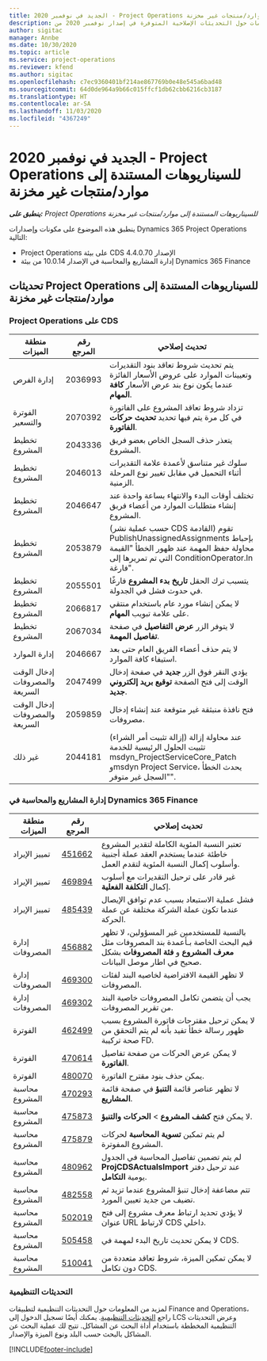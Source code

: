 ```yaml
---
title: الجديد في نوفمبر 2020 - Project Operations للسيناريوهات المستندة إلى موارد/منتجات غير مخزنة‬
description: يوفر هذا الموضوع معلومات حول التحديثات الإصلاحية المتوفرة في إصدار نوفمبر 2020 من Project Operations للسيناريوهات المستندة إلى موارد/منتجات غير مخزنة.‬
author: sigitac
manager: Annbe
ms.date: 10/30/2020
ms.topic: article
ms.service: project-operations
ms.reviewer: kfend
ms.author: sigitac
ms.openlocfilehash: c7ec9360401bf214ae867769b0e48e545a6bad48
ms.sourcegitcommit: 64d0de964a9b66c015ffcf1db62cbb6216cb3187
ms.translationtype: HT
ms.contentlocale: ar-SA
ms.lasthandoff: 11/03/2020
ms.locfileid: "4367249"
---
```

# <a name="whats-new-november-2020---project-operations-for-resourcenon-stocked-based-scenarios"></a>الجديد في نوفمبر 2020 - Project Operations للسيناريوهات المستندة إلى موارد/منتجات غير مخزنة‬

_**ينطبق على:** Project Operations للسيناريوهات المستندة إلى موارد/منتجات غير مخزنة‬_

ينطبق هذه الموضوع على مكونات وإصدارات Dynamics 365 Project Operations التالية:

- Project Operations على بيئة CDS الإصدار 4.4.0.70
- إدارة المشاريع والمحاسبة في الإصدار 10.0.14 من بيئة Dynamics 365 Finance

## <a name="updates-to-project-operations-for-resource-non-stocked-based-scenarios"></a>تحديثات Project Operations للسيناريوهات المستندة إلى موارد/منتجات غير مخزنة

### <a name="project-operations-on-cds"></a>Project Operations على CDS

| منطقة الميزات                 | رقم المرجع | تحديث إصلاحي                                                                                                                                                                    |
|------------------------------|------------------|-----------------------------------------------------------------------------------------------------------------------------------------------------------------------------------|
|   إدارة الفرص       | 2036993          | يتم تحديث شروط تعاقد بنود التقديرات وتعيينات الموارد على عروض الأسعار الفائزة عندما يكون نوع بند عرض الأسعار **كافة المهام**.                                                 |
| الفوترة والتسعير          | 2070392          | تزداد شروط تعاقد المشروع على الفاتورة في كل مرة يتم فيها تحديد **تحديث حركات الفاتورة**.                                                                         |
| تخطيط المشروع             | 2043336          | يتعذر حذف السجل الخاص بعضو فريق المشروع.                                                                                                                                  |
| تخطيط المشروع             | 2046013          | سلوك غير متناسق لأعمدة علامة التقديرات أثناء التحميل في مقابل تغيير نوع المرحلة الزمنية.                                                                                   |
| تخطيط المشروع             | 2046647          | تختلف أوقات البدء والانتهاء بساعة واحدة عند إنشاء متطلبات الموارد من أعضاء فريق المشروع.                                                                      |
| تخطيط المشروع             | 2053879          | (حسب عملية نشر CDS القادمة) تقوم PublishUnassignedAssignments بإحباط محاولة حفظ المهمة عند ظهور الخطأ "القيمة التي تم تمريرها إلى ConditionOperator.In فارغة".                       |
| تخطيط المشروع             | 2055501          | يتسبب ترك الحقل **تاريخ بدء المشروع** فارغًا في حدوث فشل في الجدولة.                                                                                                      |
| تخطيط المشروع             | 2066817          | لا يمكن إنشاء مورد عام باستخدام منتقي على علامة تبويب **المهام**.                                                                                                   |
| تخطيط المشروع             | 2067034          | لا يتوفر الزر **عرض التفاصيل** في صفحة **تفاصيل المهمة**.                                                                                                       |
| إدارة الموارد          | 2046667          | لا يتم حذف أعضاء الفريق العام حتى بعد استيفاء كافة الموارد.                                                                                                    |
| إدخال الوقت والمصروفات السريعة | 2047499          | يؤدي النقر فوق الزر **جديد** في صفحة إدخال الوقت إلى فتح الصفحة **توقيع بريد إلكتروني جديد**.                                                                                               |
| إدخال الوقت والمصروفات السريعة | 2059859          | فتح نافذة منبثقة غير متوقعة عند إنشاء إدخال مصروفات.                                                                                                                         |
| غير ذلك                        | 2044181          | (إزالة تثبيت أمر الشراء) عند محاولة إزالة تثبيت الحلول الرئيسية للخدمة msdyn_ProjectServiceCore_Patch وmsdyn Project Service، يحدث الخطأ "السجل غير متوفر".  |

### <a name="project-management-and-accounting-in-dynamics-365-finance"></a>إدارة المشاريع والمحاسبة في Dynamics 365 Finance

| منطقة الميزات        | رقم المرجع | تحديث إصلاحي                                                                                                                                                            |
|---------------------|------------------|---------------------------------------------------------------------------------------------------------------------------------------------------------------------------|
| تمييز الإيراد | [451662](https://fix.lcs.dynamics.com/Issue/Details/?bugId=451662)           | تعتبر النسبة المئوية الكاملة لتقدير المشروع خاطئة عندما يستخدم العقد عملة أجنبية وأسلوب إكمال النسبة المئوية لتقدم العمل.                     |
| تمييز الإيراد | [469894](https://fix.lcs.dynamics.com/Issue/Details/?bugId=469894)           | غير قادر على ترحيل التقديرات مع أسلوب إكمال **التكلفة الفعلية**.                                                                                                    |
| تمييز الإيراد | [485439](https://fix.lcs.dynamics.com/Issue/Details/?bugId=485439)           | فشل عملية الاستبعاد بسبب عدم توافق الإيصال عندما تكون عملة الشركة مختلفة عن عملة الحركة.                                              |
| إدارة المصروفات  | [456882](https://fix.lcs.dynamics.com/Issue/Details/?bugId=456822)           | بالنسبة للمستخدمين غير المسؤولين، لا تظهر قيم البحث الخاصة بـأعمدة بند المصروفات مثل **معرف المشروع** و **فئة المصروفات** بشكل صحيح في اطار موصل البيانات. |
| إدارة المصروفات  | [469300](https://fix.lcs.dynamics.com/Issue/Details/?bugId=469300)           | لا تظهر القيمة الافتراضية لخاصيه البند لفئات المصروفات.                                                                                                         |
| إدارة المصروفات  | [469302](https://fix.lcs.dynamics.com/Issue/Details/?bugId=469302)           | يجب أن يتضمن تكامل المصروفات خاصية البند من تقرير المصروفات.                                                                                             |
| الفوترة           | [462499](https://fix.lcs.dynamics.com/Issue/Details/?bugId=462499)           | لا يمكن ترحيل مقترحات فاتورة المشروع بسبب ظهور رسالة خطأ تفيد بأنه لم يتم التحقق من صحة تركيبة FD.                                                    |
| الفوترة           | [470614](https://fix.lcs.dynamics.com/Issue/Details/?bugId=470614)           | لا يمكن عرض الحركات من صفحة تفاصيل **الفاتورة**.                                                                                                              |
| الفوترة           | [480070](https://fix.lcs.dynamics.com/Issue/Details/?bugId=480070)           | يمكن حذف بنود مقترح الفاتورة.                                                                                                                                  |
| محاسبة المشروع  | [470293](https://fix.lcs.dynamics.com/Issue/Details/?bugId=470293)           | لا تظهر عناصر قائمة **التنبؤ** في صفحة قائمة **المشاريع**.                                                                                                   |
| محاسبة المشروع  | [475873](https://fix.lcs.dynamics.com/Issue/Details/?bugId=475873)           | لا يمكن فتح **كشف المشروع**   > **الحركات والتنبؤ**.                                                                                                       |
| محاسبة المشروع  | [475879](https://fix.lcs.dynamics.com/Issue/Details/?bugId=475879)           | لم يتم تمكين **تسوية المحاسبة** لحركات المشروع المفوترة.                                                                                                  |
| محاسبة المشروع  | [480962](https://fix.lcs.dynamics.com/Issue/Details/?bugId=480962)           | لم يتم تضمين تفاصيل المحاسبة في الجدول **ProjCDSActualsImport** عند ترحيل دفتر يومية **التكامل**.                                                  |
| محاسبة المشروع  | [482558](https://fix.lcs.dynamics.com/Issue/Details/?bugId=482558)           | تتم مضاعفة إدخال تنبؤ المشروع عندما تزيد ثم تضيف من جديد تعيين المورد.                                                                            |
| محاسبة المشروع  | [502019](https://fix.lcs.dynamics.com/Issue/Details/?bugId=502019)           | لا يؤدي تحديد ارتباط معرف مشروع إلى فتح عنوان URL لارتباط CDS داخلي.                                                                                                         |
| محاسبة المشروع  | [505458](https://fix.lcs.dynamics.com/Issue/Details/?bugId=505458)           | لا يمكن تحديث تاريخ البدء لمهمة في CDS.                                                                                                                           |
| محاسبة المشروع  | [510041](https://fix.lcs.dynamics.com/Issue/Details/?bugId=510041)           | لا يمكن تمكين الميزة، شروط تعاقد متعددة من دون تكامل CDS.                                                                                   |

### <a name="regulatory-updates"></a>التحديثات التنظيمية
لمزيد من المعلومات حول التحديثات التنظيمية لتطبيقات Finance and Operations، راجع [التحديثات التنظيمية](https://docs.microsoft.com/dynamics365/finance/localizations/regulatory-updates). يمكنك أيضًا تسجيل الدخول إلى LCS وعرض التحديثات التنظيمية المخططة باستخدام أداة البحث عن المشاكل. تتيح لك عملية البحث عن المشاكل بالبحث حسب البلد ونوع الميزة والإصدار.


[!INCLUDE[footer-include](../includes/footer-banner.md)]